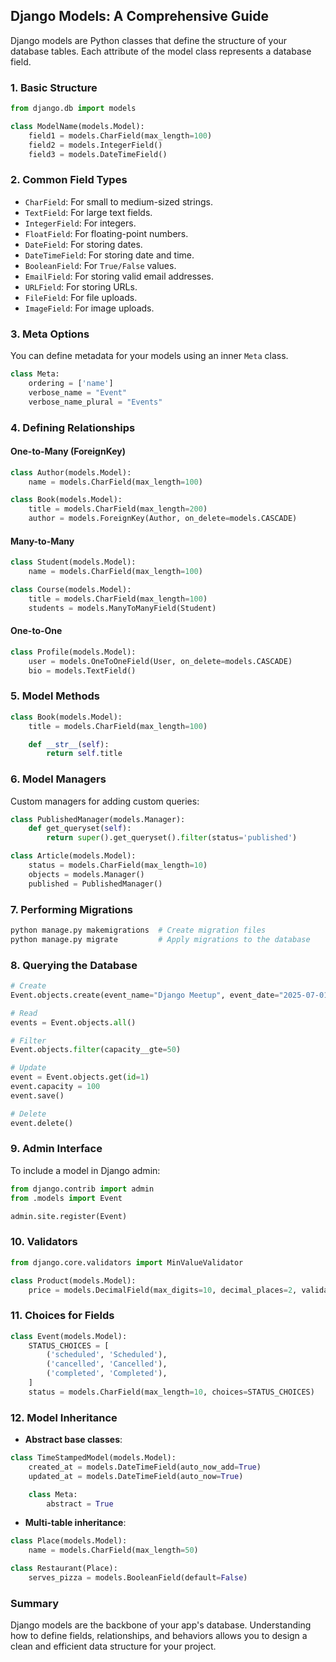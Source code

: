 ## Django Models: A Comprehensive Guide

Django models are Python classes that define the structure of your database tables. Each attribute of the model class represents a database field.

### 1. Basic Structure

```python
from django.db import models

class ModelName(models.Model):
    field1 = models.CharField(max_length=100)
    field2 = models.IntegerField()
    field3 = models.DateTimeField()
```

### 2. Common Field Types

* `CharField`: For small to medium-sized strings.
* `TextField`: For large text fields.
* `IntegerField`: For integers.
* `FloatField`: For floating-point numbers.
* `DateField`: For storing dates.
* `DateTimeField`: For storing date and time.
* `BooleanField`: For `True/False` values.
* `EmailField`: For storing valid email addresses.
* `URLField`: For storing URLs.
* `FileField`: For file uploads.
* `ImageField`: For image uploads.

### 3. Meta Options

You can define metadata for your models using an inner `Meta` class.

```python
class Meta:
    ordering = ['name']
    verbose_name = "Event"
    verbose_name_plural = "Events"
```

### 4. Defining Relationships

#### One-to-Many (ForeignKey)

```python
class Author(models.Model):
    name = models.CharField(max_length=100)

class Book(models.Model):
    title = models.CharField(max_length=200)
    author = models.ForeignKey(Author, on_delete=models.CASCADE)
```

#### Many-to-Many

```python
class Student(models.Model):
    name = models.CharField(max_length=100)

class Course(models.Model):
    title = models.CharField(max_length=100)
    students = models.ManyToManyField(Student)
```

#### One-to-One

```python
class Profile(models.Model):
    user = models.OneToOneField(User, on_delete=models.CASCADE)
    bio = models.TextField()
```

### 5. Model Methods

```python
class Book(models.Model):
    title = models.CharField(max_length=100)

    def __str__(self):
        return self.title
```

### 6. Model Managers

Custom managers for adding custom queries:

```python
class PublishedManager(models.Manager):
    def get_queryset(self):
        return super().get_queryset().filter(status='published')

class Article(models.Model):
    status = models.CharField(max_length=10)
    objects = models.Manager()
    published = PublishedManager()
```

### 7. Performing Migrations

```bash
python manage.py makemigrations  # Create migration files
python manage.py migrate         # Apply migrations to the database
```

### 8. Querying the Database

```python
# Create
Event.objects.create(event_name="Django Meetup", event_date="2025-07-01", capacity=50)

# Read
events = Event.objects.all()

# Filter
Event.objects.filter(capacity__gte=50)

# Update
event = Event.objects.get(id=1)
event.capacity = 100
event.save()

# Delete
event.delete()
```

### 9. Admin Interface

To include a model in Django admin:

```python
from django.contrib import admin
from .models import Event

admin.site.register(Event)
```

### 10. Validators

```python
from django.core.validators import MinValueValidator

class Product(models.Model):
    price = models.DecimalField(max_digits=10, decimal_places=2, validators=[MinValueValidator(0)])
```

### 11. Choices for Fields

```python
class Event(models.Model):
    STATUS_CHOICES = [
        ('scheduled', 'Scheduled'),
        ('cancelled', 'Cancelled'),
        ('completed', 'Completed'),
    ]
    status = models.CharField(max_length=10, choices=STATUS_CHOICES)
```

### 12. Model Inheritance

* **Abstract base classes**:

```python
class TimeStampedModel(models.Model):
    created_at = models.DateTimeField(auto_now_add=True)
    updated_at = models.DateTimeField(auto_now=True)

    class Meta:
        abstract = True
```

* **Multi-table inheritance**:

```python
class Place(models.Model):
    name = models.CharField(max_length=50)

class Restaurant(Place):
    serves_pizza = models.BooleanField(default=False)
```

### Summary

Django models are the backbone of your app's database. Understanding how to define fields, relationships, and behaviors allows you to design a clean and efficient data structure for your project.
